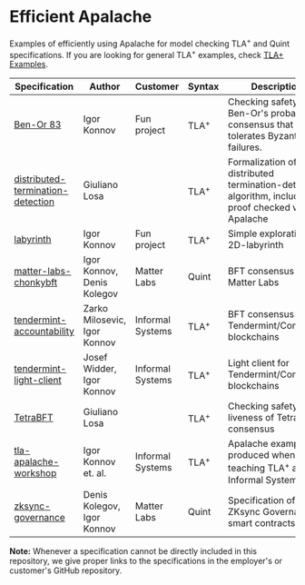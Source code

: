 # Efficient Apalache

Examples of efficiently using Apalache for model checking TLA<sup>+</sup> and
Quint specifications. If you are looking for general TLA<sup>+</sup> examples,
check [TLA+ Examples][tlaplus-examples].


| Specification | Author       | Customer     | Syntax          | Description |
|---------------|--------------|--------------|-----------------|-------------|
| [Ben-Or 83][] | Igor Konnov  | Fun project  | TLA<sup>+</sup> | Checking safety of Ben-Or's probabilistic consensus that tolerates Byzantine failures. |
| [distributed-termination-detection][] | Giuliano Losa | | TLA<sup>+</sup> | Formalization of a distributed termination-detection algorithm, including a proof checked with Apalache |
| [labyrinth][] | Igor Konnov  | Fun project  | TLA<sup>+</sup> | Simple exploration in a 2D-labyrinth |
| [matter-labs-chonkybft][] | Igor Konnov, Denis Kolegov | Matter Labs | Quint | BFT consensus by Matter Labs |
| [tendermint-accountability][] | Zarko Milosevic, Igor Konnov | Informal Systems | TLA<sup>+</sup> | BFT consensus in Tendermint/CometBFT blockchains |
| [tendermint-light-client][] | Josef Widder, Igor Konnov | Informal Systems | TLA<sup>+</sup> | Light client for Tendermint/CometBFT blockchains |
| [TetraBFT][]  | Giuliano Losa |             | TLA<sup>+</sup> | Checking safety and liveness of TetraBFT consensus |
| [tla-apalache-workshop][] | Igor Konnov et. al. | Informal Systems | TLA<sup>+</sup> | Apalache examples produced when teaching TLA<sup>+</sup> at Informal Systems |
| [zksync-governance][] | Denis Kolegov, Igor Konnov | Matter Labs | Quint | Specification of the ZKsync Governance smart contracts |

**Note:** Whenever a specification cannot be directly included in this
repository, we give proper links to the specifications in the employer's or
customer's GitHub repository.

[Ben-Or 83]: ./ben-or83
[distributed-termination-detection]: ./distributed-termination-detection/
[labyrinth]: ./labyrinth
[matter-labs-chonkybft]: ./matter-labs-chonkybft/
[zksync-governance]: ./zksync-governance/
[tendermint-accountability]: ./tendermint-accountability/
[tendermint-light-client]: ./tendermint-light-client/
[TetraBFT]: ./tetra-bft/
[tla-apalache-workshop]: https://github.com/informalsystems/tla-apalache-workshop
[tlaplus-examples]: https://github.com/tlaplus/Examples

